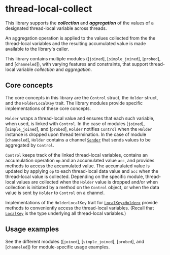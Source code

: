 # thread-local-collect

This library supports the **_collection_** and **_aggregation_** of the values of a designated thread-local variable across threads.

An aggregation operation is applied to the values collected from the the thread-local variables and the resulting accumulated value is made available to the library's caller.

This library contains multiple modules ([`joined`], [`simple_joined`], [`probed`], and [`channeled`]), with varying features and constraints, that support thread-local variable _collection_ and _aggregation_.

## Core concepts

The core concepts in this library are the `Control` struct, the `Holder` struct, and the `HolderLocalKey` trait.
The library modules provide specific implementations of these core concepts.

`Holder` wraps a thread-local value and ensures that each such variable, when used, is linked with `Control`. In the case of modules [`joined`], [`simple_joined`], and [`probed`], `Holder` notifies `Control` when the `Holder` instance is dropped upon thread termination. In the case of module [`channeled`], `Holder` contains a channel [`Sender`](std::sync::mpsc::Sender) that sends values to be aggregated by `Control`.

`Control` keeps track of the linked thread-local variables, contains an accumulation operation `op` and an accumulated value `acc`, and provides methods to access the accumulated value. The accumulated value is updated by applying `op` to each thread-local data value and `acc` when the thread-local value is collected. Depending on the specific module, thread-local values are collected when the `Holder` value is dropped and/or when collection is initiated by a method on the `Control` object, or when the data value is sent by `Holder` to `Control` on a channel.

Implementations of the `HolderLocalKey` trait for [`LocalKey<Holder>`](std::thread::LocalKey) provide methods to conveniently access the thread-local variables. (Recall that [`LocalKey`](std::thread::LocalKey) is the type underlying all thread-local variables.)

## Usage examples

See the different modules ([`joined`], [`simple_joined`], [`probed`], and [`channeled`]) for module-specific usage examples.
